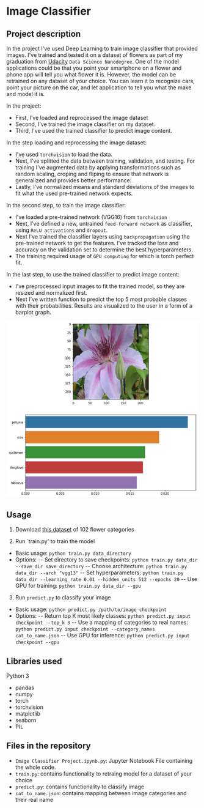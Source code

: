 # Image Classifier

## Project description
In the project I've used Deep Learning to train image classifier that  provided images. 
I've trained and tested it on a dataset of flowers as part of my graduation from [Udacity](https://www.udacity.com/) `Data Science Nanodegree`. 
One of the model applications could be that you point your smartphone on a flower and phone app will tell you what flower it is. 
However, the model can be retrained on any dataset of your choice. You can learn it to recognize cars, point your picture on the car, and let application to tell you what the make and model it is.

In the project:
- First, I've loaded and reprocessed the image dataset
- Second, I've trained the image classifier on my dataset.
- Third, I've used the trained classifier to predict image content.

In the step loading and reprocessing the image dataset:
- I've used `torchvision` to load the data. 
- Next, I've splitted the data between training, validation, and testing. For training I've augmented data by applying transformations such as random scaling, croping and fliping to ensure that network is generalized and provides better performance.
- Lastly, I've normalized means and standard deviations of the images to fit what the used pre-trained network expects.

In the second step, to train the image classifier:
- I've loaded a pre-trained network (VGG16) from `torchvision`
- Next, I've defined a new, untrained `feed-forward network` as classifier, using `ReLU activations` and `dropout`.
- Next I've trained the classifier layers using `backpropagation` using the pre-trained network to get the features. I've tracked the loss and accuracy on the validation set to determine the best hyperparameters. 
- The training required usage of `GPU computing` for which is torch perfect fit.


In the last step, to use the trained classifier to predict image content:
- I've preprocessed input images to fit the trained model, so they are resized and normalized first.
- Next I've written function to predict the top 5 most probable classes with their probabilities. Results are visualized to the user in a form of a barplot graph.


![classification_sample](classification_sample.png)

## Usage

1. Download [this dataset](http://www.robots.ox.ac.uk/~vgg/data/flowers/102/index.html) of 102 flower categories

2. Run `train.py' to train the model
- Basic usage: `python train.py data_directory`
- Options:
-- Set directory to save checkpoints: `python train.py data_dir --save_dir save_directory`
-- Choose architecture: `python train.py data_dir --arch "vgg13"`
-- Set hyperparameters: `python train.py data_dir --learning_rate 0.01 --hidden_units 512 --epochs 20`
-- Use GPU for training: `python train.py data_dir --gpu`

3. Run `predict.py` to classify your image
- Basic usage: `python predict.py /path/to/image checkpoint`
- Options: 
-- Return top K most likely classes: `python predict.py input checkpoint --top_k 3`
-- Use a mapping of categories to real names: `python predict.py input checkpoint --category_names cat_to_name.json`
-- Use GPU for inference: `python predict.py input checkpoint --gpu`

## Libraries used
Python 3
- pandas
- numpy
- torch
- torchvision
- matplotlib
- seaborn
- PIL

## Files in the repository
- `Image Classifier Project.ipynb.py`: Jupyter Notebook File containing the whole code.
- `train.py`: contains functionality to retraing model for a dataset of your choice
- `predict.py`: contains functionality to classify image
- `cat_to_name.json`: contains mapping between image categories and their real name